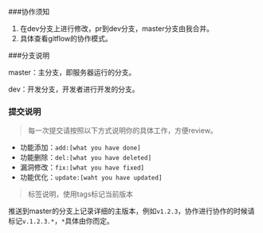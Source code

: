 ###协作须知

1. 在dev分支上进行修改，pr到dev分支，master分支由我合并。
2. 具体查看gitflow的协作模式。

###分支说明

master：主分支，即服务器运行的分支。

dev：开发分支，开发者进行开发的分支。

### 提交说明

> 每一次提交请按照以下方式说明你的具体工作，方便review。

- 功能添加：`add:[what you have done]`
- 功能删除：`del:[what you have deleted]`
- 漏洞修改：`fix:[what you have fixed]`
- 功能优化：`update:[waht you have updated]`

> 标签说明，使用tags标记当前版本

推送到master的分支上记录详细的主版本，例如`v1.2.3`，协作进行协作的时候请标记`v.1.2.3.*`，`*`具体由你而定。



